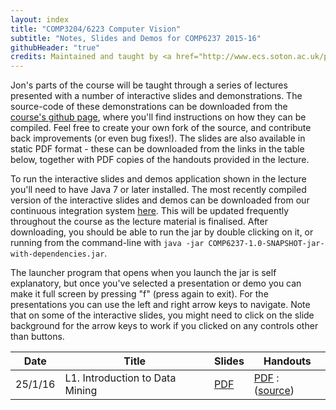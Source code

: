 ```yaml
---
layout: index
title: "COMP3204/6223 Computer Vision"
subtitle: "Notes, Slides and Demos for COMP6237 2015-16"
githubHeader: "true"
credits: Maintained and taught by <a href="http://www.ecs.soton.ac.uk/people/jsh2">Dr Jonathon Hare</a> (<a href="https://github.com/jonhare">jonhare</a>)
---
```



Jon's parts of the course will be taught through a series of lectures presented with a number of interactive slides and demonstrations. The source-code of these demonstrations can be downloaded from the [course's github page](http://github.com/jonhare/COMP6237), where you'll find instructions on how they can be compiled. Feel free to create your own fork of the source, and contribute back improvements (or even bug fixes!). The slides are also available in static PDF format - these can be downloaded from the links in the table below, together with PDF copies of the handouts provided in the lecture.

To run the interactive slides and demos application shown in the lecture you'll need to have Java 7 or later installed. The most recently compiled version of the interactive slides and demos can be downloaded from our continuous integration system [here](http://jenkins.ecs.soton.ac.uk/job/COMP6237/lastSuccessfulBuild/artifact/app/target/COMP6237-1.0-SNAPSHOT-jar-with-dependencies.jar). This will be updated frequently throughout the course as the lecture material is finalised. After downloading, you should be able to run the jar by double clicking on it, or running from the command-line with `java -jar COMP6237-1.0-SNAPSHOT-jar-with-dependencies.jar`.

The launcher program that opens when you launch the jar is self explanatory, but once you've selected a presentation or demo you can make it full screen by pressing "f" (press again to exit). For the presentations you can use the left and right arrow keys to navigate. Note that on some of the interactive slides, you might need to click on the slide background for the arrow keys to work if you clicked on any controls other than buttons.

Date     | Title        | Slides                             | Handouts
---------| ------------ | ---------------------------------- | ---------
25/1/16  | L1. Introduction to Data Mining | [PDF](./lectures/pdf/L1-Intro.pdf) | [PDF](https://github.com/jonhare/COMP6237/blob/master/notes/L1-Intro.pdf) : ([source](http://github.com/jonhare/COMP6237/blob/master/notes/L1-Intro.md)) 
